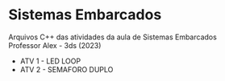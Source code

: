 # Sistemas Embarcados
Arquivos C++ das atividades da aula de Sistemas Embarcados <br>
Professor Alex - 3ds (2023)

<uL>
  <li>ATV 1 - LED LOOP</li>
  <li>ATV 2 - SEMAFORO DUPLO</li>
</ul>
